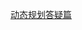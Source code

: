[动态规划答疑篇 ](https://mp.weixin.qq.com/s?src=11&timestamp=1613221264&ver=2888&signature=K05pJtPb5RIGMJIER9Cda*fyppmZpUYpGKDPhIPk*Y7wkyDFI*RzJ7I1P6DdKwhcLpeKNRY32fbejaG73mKa*85*qClOz1e7Y667ldKtnXcuaRP56OdpWn3cMBbc*OVj&new=1)




